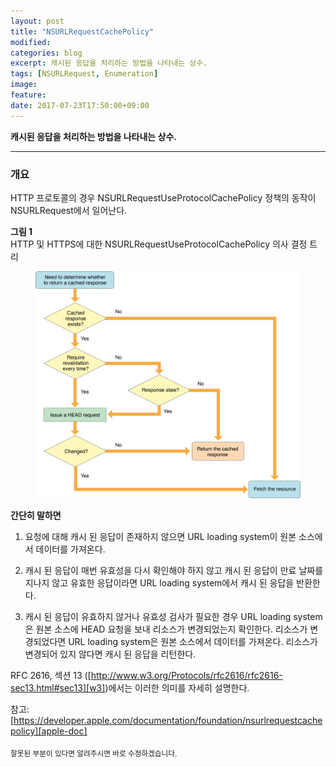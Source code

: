 ```yaml
---
layout: post
title: "NSURLRequestCachePolicy"
modified:
categories: blog
excerpt: 캐시된 응답을 처리하는 방법을 나타내는 상수.
tags: [NSURLRequest, Enumeration]
image:
feature:
date: 2017-07-23T17:50:00+09:00
---
```


**캐시된 응답을 처리하는 방법을 나타내는 상수.**

---

### 개요
HTTP 프로토콜의 경우 NSURLRequestUseProtocolCachePolicy 정책의 동작이 NSURLRequest에서 일어난다.

**그림 1**<br>
HTTP 및 HTTPS에 대한 NSURLRequestUseProtocolCachePolicy 의사 결정 트리

<figure>
	<img src="/images/NSURLRequestCachePolicy.png" alt="NSURLRequestCachePolicy이 NSURLRequest에서 실행되는 것을 설명하는 이미지">
</figure>

**간단히 말하면**<br>

1. 요청에 대해 캐시 된 응답이 존재하지 않으면 URL loading system이 원본 소스에서 데이터를 가져온다.

2. 캐시 된 응답이 매번 유효성을 다시 확인해야 하지 않고 캐시 된 응답이 만료 날짜를 지나지 않고 유효한 응답이라면 URL loading system에서 캐시 된 응답을 반환한다.

3. 캐시 된 응답이 유효하지 않거나 유효성 검사가 필요한 경우 URL loading system은 원본 소스에 HEAD 요청을 보내 리소스가 변경되었는지 확인한다.  리소스가 변경되었다면 URL loading system은 원본 소스에서 데이터를 가져온다. 리소스가 변경되어 있지 않다면 캐시 된 응답을 리턴한다.

RFC 2616, 섹션 13 ([http://www.w3.org/Protocols/rfc2616/rfc2616-sec13.html#sec13][w3])에서는 이러한 의미를 자세히 설명한다.

참고: [https://developer.apple.com/documentation/foundation/nsurlrequestcachepolicy][apple-doc]

<sub>잘못된 부분이 있다면 알려주시면 바로 수정하겠습니다.</sub>

[w3]: https://www.w3.org/Protocols/rfc2616/rfc2616-sec13.html#sec13
[apple-doc]: https://developer.apple.com/documentation/foundation/nsurlrequestcachepolicy